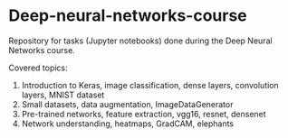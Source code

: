 # Deep-neural-networks-course
Repository for tasks (Jupyter notebooks) done during the Deep Neural Networks course.

Covered topics:
1. Introduction to Keras, image classification, dense layers, convolution layers, MNIST dataset
2. Small datasets, data augmentation, ImageDataGenerator
3. Pre-trained networks, feature extraction, vgg16, resnet, densenet
4. Network understanding, heatmaps, GradCAM, elephants
